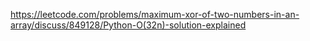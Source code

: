 https://leetcode.com/problems/maximum-xor-of-two-numbers-in-an-array/discuss/849128/Python-O(32n)-solution-explained
​
​